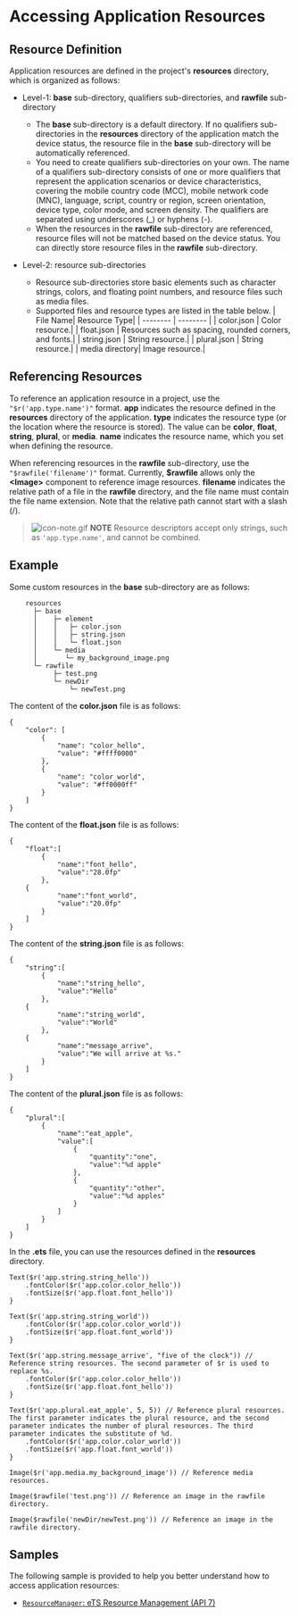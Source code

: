 # Accessing Application Resources


## Resource Definition

Application resources are defined in the project's **resources** directory, which is organized as follows:

- Level-1: **base** sub-directory, qualifiers sub-directories, and **rawfile** sub-directory
  - The **base** sub-directory is a default directory. If no qualifiers sub-directories in the **resources** directory of the application match the device status, the resource file in the **base** sub-directory will be automatically referenced.
  - You need to create qualifiers sub-directories on your own. The name of a qualifiers sub-directory consists of one or more qualifiers that represent the application scenarios or device characteristics, covering the mobile country code (MCC), mobile network code (MNC), language, script, country or region, screen orientation, device type, color mode, and screen density. The qualifiers are separated using underscores (_) or hyphens (-).
  - When the resources in the **rawfile** sub-directory are referenced, resource files will not be matched based on the device status. You can directly store resource files in the **rawfile** sub-directory.

- Level-2: resource sub-directories
  - Resource sub-directories store basic elements such as character strings, colors, and floating point numbers, and resource files such as media files.
  - Supported files and resource types are listed in the table below.
       | File Name| Resource Type|
     | -------- | -------- |
     | color.json | Color resource.|
     | float.json | Resources such as spacing, rounded corners, and fonts.|
     | string.json | String resource.|
     | plural.json | String resource.|
     | media directory| Image resource.|


## Referencing Resources

To reference an application resource in a project, use the `"$r('app.type.name')"` format. **app** indicates the resource defined in the **resources** directory of the application. **type** indicates the resource type (or the location where the resource is stored). The value can be **color**, **float**, **string**, **plural**, or **media**. **name** indicates the resource name, which you set when defining the resource.

When referencing resources in the **rawfile** sub-directory, use the `"$rawfile('filename')"` format. Currently, **$rawfile** allows only the **\<Image>** component to reference image resources. **filename** indicates the relative path of a file in the **rawfile** directory, and the file name must contain the file name extension. Note that the relative path cannot start with a slash (/).

> ![icon-note.gif](public_sys-resources/icon-note.gif) **NOTE**
> Resource descriptors accept only strings, such as `'app.type.name'`, and cannot be combined.


## Example

Some custom resources in the **base** sub-directory are as follows:


```
    resources
      ├─ base 
      │    ├─ element 
      │    │   ├─ color.json
      │    │   ├─ string.json
      │    │   └─ float.json
      │    └─ media
      │       └─ my_background_image.png
      └─ rawfile
           ├─ test.png
           └─ newDir
               └─ newTest.png  
```

The content of the **color.json** file is as follows:


```
{
    "color": [
        {
            "name": "color_hello",
            "value": "#ffff0000"
        },
        {
            "name": "color_world",
            "value": "#ff0000ff"
        }
    ]
}
```

The content of the **float.json** file is as follows:


```
{
    "float":[
        {
            "name":"font_hello",
            "value":"28.0fp"
        },
	{
            "name":"font_world",
            "value":"20.0fp"
        }
    ]
}
```

The content of the **string.json** file is as follows:


```
{
    "string":[
        {
            "name":"string_hello",
            "value":"Hello"
        },
	{
            "name":"string_world",
            "value":"World"
        },
	{
            "name":"message_arrive",
            "value":"We will arrive at %s."
        }
    ]
}
```

The content of the **plural.json** file is as follows:


```
{
    "plural":[
        {
            "name":"eat_apple",
            "value":[
                {
                    "quantity":"one",
                    "value":"%d apple"
                },
                {
                    "quantity":"other",
                    "value":"%d apples"
                }
            ]
        }
    ]
}
```

  In the **.ets** file, you can use the resources defined in the **resources** directory.

```
Text($r('app.string.string_hello'))
    .fontColor($r('app.color.color_hello'))
    .fontSize($r('app.float.font_hello'))
}

Text($r('app.string.string_world'))
    .fontColor($r('app.color.color_world'))
    .fontSize($r('app.float.font_world'))
}

Text($r('app.string.message_arrive', "five of the clock")) // Reference string resources. The second parameter of $r is used to replace %s.
    .fontColor($r('app.color.color_hello'))
    .fontSize($r('app.float.font_hello'))
}

Text($r('app.plural.eat_apple', 5, 5)) // Reference plural resources. The first parameter indicates the plural resource, and the second parameter indicates the number of plural resources. The third parameter indicates the substitute of %d.
    .fontColor($r('app.color.color_world'))
    .fontSize($r('app.float.font_world'))
}

Image($r('app.media.my_background_image')) // Reference media resources.

Image($rawfile('test.png')) // Reference an image in the rawfile directory.

Image($rawfile('newDir/newTest.png')) // Reference an image in the rawfile directory.
```


## Samples

The following sample is provided to help you better understand how to access application resources:

- [`ResourceManager`: eTS Resource Management (API 7)](https://gitee.com/openharmony/app_samples/tree/master/common/ResourceManager)
